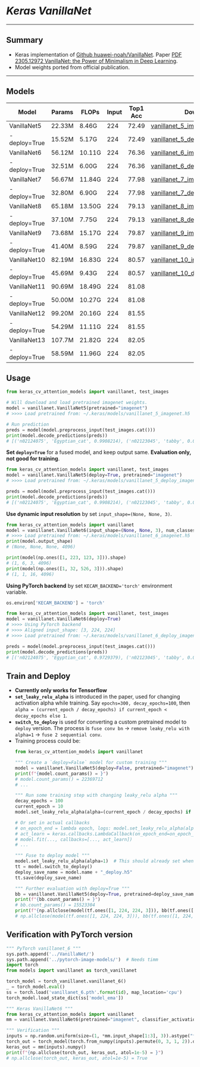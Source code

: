 # ___Keras VanillaNet___
***

## Summary
  - Keras implementation of [Github huawei-noah/VanillaNet](https://github.com/huawei-noah/VanillaNet). Paper [PDF 2305.12972 VanillaNet: the Power of Minimalism in Deep Learning](https://arxiv.org/pdf/2305.12972.pdf).
  - Model weights ported from official publication.
***

## Models
  | Model         | Params | FLOPs  | Input | Top1 Acc | Download |
  | ------------- | ------ | ------ | ----- | -------- | -------- |
  | VanillaNet5   | 22.33M | 8.46G  | 224   | 72.49    | [vanillanet_5_imagenet.h5](https://github.com/leondgarse/keras_cv_attention_models/releases/download/vanillanet/vanillanet_5_imagenet.h5) |
  | - deploy=True | 15.52M | 5.17G  | 224   | 72.49    | [vanillanet_5_deploy_imagenet.h5](https://github.com/leondgarse/keras_cv_attention_models/releases/download/vanillanet/vanillanet_5_deploy_imagenet.h5) |
  | VanillaNet6   | 56.12M | 10.11G | 224   | 76.36    | [vanillanet_6_imagenet.h5](https://github.com/leondgarse/keras_cv_attention_models/releases/download/vanillanet/vanillanet_6_imagenet.h5) |
  | - deploy=True | 32.51M | 6.00G  | 224   | 76.36    | [vanillanet_6_deploy_imagenet.h5](https://github.com/leondgarse/keras_cv_attention_models/releases/download/vanillanet/vanillanet_6_deploy_imagenet.h5) |
  | VanillaNet7   | 56.67M | 11.84G | 224   | 77.98    | [vanillanet_7_imagenet.h5](https://github.com/leondgarse/keras_cv_attention_models/releases/download/vanillanet/vanillanet_7_imagenet.h5) |
  | - deploy=True | 32.80M | 6.90G  | 224   | 77.98    | [vanillanet_7_deploy_imagenet.h5](https://github.com/leondgarse/keras_cv_attention_models/releases/download/vanillanet/vanillanet_7_deploy_imagenet.h5) |
  | VanillaNet8   | 65.18M | 13.50G | 224   | 79.13    | [vanillanet_8_imagenet.h5](https://github.com/leondgarse/keras_cv_attention_models/releases/download/vanillanet/vanillanet_8_imagenet.h5) |
  | - deploy=True | 37.10M | 7.75G  | 224   | 79.13    | [vanillanet_8_deploy_imagenet.h5](https://github.com/leondgarse/keras_cv_attention_models/releases/download/vanillanet/vanillanet_8_deploy_imagenet.h5) |
  | VanillaNet9   | 73.68M | 15.17G | 224   | 79.87    | [vanillanet_9_imagenet.h5](https://github.com/leondgarse/keras_cv_attention_models/releases/download/vanillanet/vanillanet_9_imagenet.h5) |
  | - deploy=True | 41.40M | 8.59G  | 224   | 79.87    | [vanillanet_9_deploy_imagenet.h5](https://github.com/leondgarse/keras_cv_attention_models/releases/download/vanillanet/vanillanet_9_deploy_imagenet.h5) |
  | VanillaNet10  | 82.19M | 16.83G | 224   | 80.57    | [vanillanet_10_imagenet.h5](https://github.com/leondgarse/keras_cv_attention_models/releases/download/vanillanet/vanillanet_10_imagenet.h5) |
  | - deploy=True | 45.69M | 9.43G  | 224   | 80.57    | [vanillanet_10_deploy_imagenet.h5](https://github.com/leondgarse/keras_cv_attention_models/releases/download/vanillanet/vanillanet_10_deploy_imagenet.h5) |
  | VanillaNet11  | 90.69M | 18.49G | 224   | 81.08    |          |
  | - deploy=True | 50.00M | 10.27G | 224   | 81.08    |          |
  | VanillaNet12  | 99.20M | 20.16G | 224   | 81.55    |          |
  | - deploy=True | 54.29M | 11.11G | 224   | 81.55    |          |
  | VanillaNet13  | 107.7M | 21.82G | 224   | 82.05    |          |
  | - deploy=True | 58.59M | 11.96G | 224   | 82.05    |          |
## Usage
  ```py
  from keras_cv_attention_models import vanillanet, test_images

  # Will download and load pretrained imagenet weights.
  model = vanillanet.VanillaNet5(pretrained="imagenet")
  # >>>> Load pretrained from: ~/.keras/models/vanillanet_5_imagenet.h5

  # Run prediction
  preds = model(model.preprocess_input(test_images.cat()))
  print(model.decode_predictions(preds))
  # [('n02124075', 'Egyptian_cat', 0.9908214), ('n02123045', 'tabby', 0.008346258), ...]
  ```
  **Set `deploy=True`** for a fused model, and keep output same. **Evaluation only, not good for training**.
  ```py
  from keras_cv_attention_models import vanillanet, test_images
  model = vanillanet.VanillaNet5(deploy=True, pretrained="imagenet")
  # >>>> Load pretrained from: ~/.keras/models/vanillanet_5_deploy_imagenet.h5

  preds = model(model.preprocess_input(test_images.cat()))
  print(model.decode_predictions(preds))
  # [('n02124075', 'Egyptian_cat', 0.9908214), ('n02123045', 'tabby', 0.008346282), ...]
  ```
  **Use dynamic input resolution** by set `input_shape=(None, None, 3)`.
  ```py
  from keras_cv_attention_models import vanillanet
  model = vanillanet.VanillaNet6(input_shape=(None, None, 3), num_classes=0)
  # >>>> Load pretrained from: ~/.keras/models/vanillanet_6_imagenet.h5
  print(model.output_shape)
  # (None, None, None, 4096)

  print(model(np.ones([1, 223, 123, 3])).shape)
  # (1, 6, 3, 4096)
  print(model(np.ones([1, 32, 526, 3])).shape)
  # (1, 1, 16, 4096)
  ```
  **Using PyTorch backend** by set `KECAM_BACKEND='torch'` environment variable.
  ```py
  os.environ['KECAM_BACKEND'] = 'torch'

  from keras_cv_attention_models import vanillanet, test_images
  model = vanillanet.VanillaNet6(deploy=True)
  # >>>> Using PyTorch backend
  # >>>> Aligned input_shape: [3, 224, 224]
  # >>>> Load pretrained from: ~/.keras/models/vanillanet_6_deploy_imagenet.h5

  preds = model(model.preprocess_input(test_images.cat()))
  print(model.decode_predictions(preds))
  # [('n02124075', 'Egyptian_cat', 0.9729379), ('n02123045', 'tabby', 0.008538764), ...]
  ```
## Train and Deploy
  - **Currently only works for Tensorflow**
  - **`set_leaky_relu_alpha`** is introduced in the paper, used for changing activation alpha while training. Say `epochs=300, decay_epochs=100`, then `alpha = (current_epoch / decay_epochs) if current_epoch < decay_epochs else 1`.
  - **`switch_to_deploy`** is used for converting a custom pretrained model to `deploy` version. The process is `fuse conv bn` -> `remove leaky_relu with alpha=1` -> `fuse 2 sequential conv`.
  - Training process could be:
    ```py
    from keras_cv_attention_models import vanillanet

    """ Create a `deploy=False` model for custom training """
    model = vanillanet.VanillaNet5(deploy=False, pretrained="imagenet")
    print(f"{model.count_params() = }")
    # model.count_params() = 22369712
    # ...

    """ Run some training step with changing leaky_relu alpha """
    decay_epochs = 100
    current_epoch = 10
    model.set_leaky_relu_alpha(alpha=(current_epoch / decay_epochs) if current_epoch < decay_epochs else 1)

    # Or set in actual callbacks
    # on_epoch_end = lambda epoch, logs: model.set_leaky_relu_alpha(alpha=(epoch / decay_epochs) if epoch < decay_epochs else 1)
    # act_learn = keras.callbacks.LambdaCallback(on_epoch_end=on_epoch_end)
    # model.fit(..., callbacks=[..., act_learn])
    # ...

    """ Fuse to deploy model """
    model.set_leaky_relu_alpha(alpha=1)  # This should already set when training reach `decay_epochs`
    tt = model.switch_to_deploy()
    deploy_save_name = model.name + "_deploy.h5"
    tt.save(deploy_save_name)

    """ Further evaluation with deploy=True """
    bb = vanillanet.VanillaNet5(deploy=True, pretrained=deploy_save_name)
    print(f"{bb.count_params() = }")
    # bb.count_params() = 15523304
    print(f"{np.allclose(model(tf.ones([1, 224, 224, 3])), bb(tf.ones([1, 224, 224, 3])), atol=1e-5) = }")
    # np.allclose(model(tf.ones([1, 224, 224, 3])), bb(tf.ones([1, 224, 224, 3])), atol=1e-5) = True
    ```
## Verification with PyTorch version
  ```py
  """ PyTorch vanillanet_6 """
  sys.path.append('../VanillaNet/')
  sys.path.append('../pytorch-image-models/')  # Needs timm
  import torch
  from models import vanillanet as torch_vanillanet

  torch_model = torch_vanillanet.vanillanet_6()
  _ = torch_model.eval()
  ss = torch.load('vanillanet_6.pth'.format(id), map_location='cpu')
  torch_model.load_state_dict(ss['model_ema'])

  """ Keras VanillaNet6 """
  from keras_cv_attention_models import vanillanet
  mm = vanillanet.VanillaNet6(pretrained="imagenet", classifier_activation=None)

  """ Verification """
  inputs = np.random.uniform(size=(1, *mm.input_shape[1:3], 3)).astype("float32")
  torch_out = torch_model(torch.from_numpy(inputs).permute(0, 3, 1, 2)).detach().numpy()
  keras_out = mm(inputs).numpy()
  print(f"{np.allclose(torch_out, keras_out, atol=1e-5) = }")
  # np.allclose(torch_out, keras_out, atol=1e-5) = True
  ```
